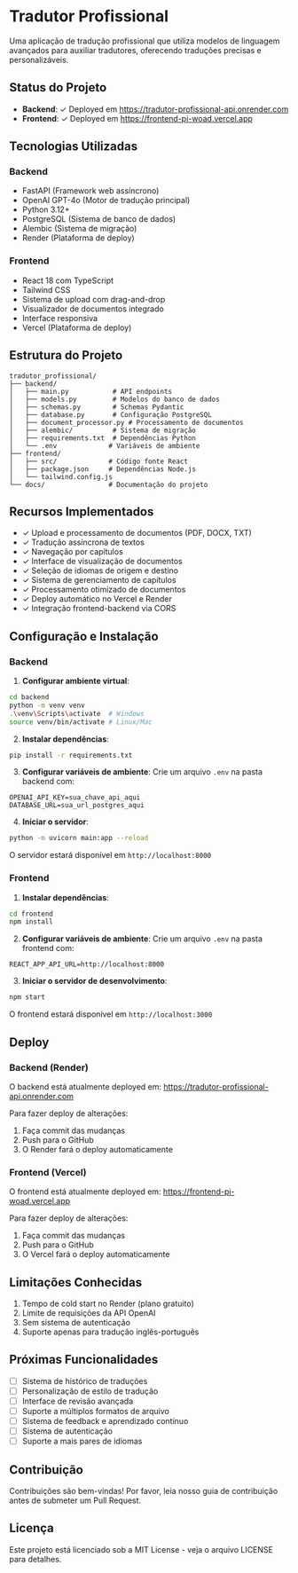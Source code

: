 # Tradutor Profissional

Uma aplicação de tradução profissional que utiliza modelos de linguagem avançados para auxiliar tradutores, oferecendo traduções precisas e personalizáveis.

## Status do Projeto

- **Backend**: ✓ Deployed em https://tradutor-profissional-api.onrender.com
- **Frontend**: ✓ Deployed em https://frontend-pi-woad.vercel.app

## Tecnologias Utilizadas

### Backend
- FastAPI (Framework web assíncrono)
- OpenAI GPT-4o (Motor de tradução principal)
- Python 3.12+
- PostgreSQL (Sistema de banco de dados)
- Alembic (Sistema de migração)
- Render (Plataforma de deploy)

### Frontend
- React 18 com TypeScript
- Tailwind CSS
- Sistema de upload com drag-and-drop
- Visualizador de documentos integrado
- Interface responsiva
- Vercel (Plataforma de deploy)

## Estrutura do Projeto

```
tradutor_profissional/
├── backend/               
│   ├── main.py           # API endpoints
│   ├── models.py         # Modelos do banco de dados
│   ├── schemas.py        # Schemas Pydantic
│   ├── database.py       # Configuração PostgreSQL
│   ├── document_processor.py # Processamento de documentos
│   ├── alembic/          # Sistema de migração
│   ├── requirements.txt  # Dependências Python
│   └── .env             # Variáveis de ambiente
├── frontend/            
│   ├── src/             # Código fonte React
│   ├── package.json     # Dependências Node.js
│   └── tailwind.config.js
└── docs/                # Documentação do projeto
```

## Recursos Implementados
- ✓ Upload e processamento de documentos (PDF, DOCX, TXT)
- ✓ Tradução assíncrona de textos
- ✓ Navegação por capítulos
- ✓ Interface de visualização de documentos
- ✓ Seleção de idiomas de origem e destino
- ✓ Sistema de gerenciamento de capítulos
- ✓ Processamento otimizado de documentos
- ✓ Deploy automático no Vercel e Render
- ✓ Integração frontend-backend via CORS

## Configuração e Instalação

### Backend

1. **Configurar ambiente virtual**:
```bash
cd backend
python -m venv venv
.\venv\Scripts\activate  # Windows
source venv/bin/activate # Linux/Mac
```

2. **Instalar dependências**:
```bash
pip install -r requirements.txt
```

3. **Configurar variáveis de ambiente**:
Crie um arquivo `.env` na pasta backend com:
```env
OPENAI_API_KEY=sua_chave_api_aqui
DATABASE_URL=sua_url_postgres_aqui
```

4. **Iniciar o servidor**:
```bash
python -m uvicorn main:app --reload
```

O servidor estará disponível em `http://localhost:8000`

### Frontend

1. **Instalar dependências**:
```bash
cd frontend
npm install
```

2. **Configurar variáveis de ambiente**:
Crie um arquivo `.env` na pasta frontend com:
```env
REACT_APP_API_URL=http://localhost:8000
```

3. **Iniciar o servidor de desenvolvimento**:
```bash
npm start
```

O frontend estará disponível em `http://localhost:3000`

## Deploy

### Backend (Render)

O backend está atualmente deployed em: https://tradutor-profissional-api.onrender.com

Para fazer deploy de alterações:
1. Faça commit das mudanças
2. Push para o GitHub
3. O Render fará o deploy automaticamente

### Frontend (Vercel)

O frontend está atualmente deployed em: https://frontend-pi-woad.vercel.app

Para fazer deploy de alterações:
1. Faça commit das mudanças
2. Push para o GitHub
3. O Vercel fará o deploy automaticamente

## Limitações Conhecidas

1. Tempo de cold start no Render (plano gratuito)
2. Limite de requisições da API OpenAI
3. Sem sistema de autenticação
4. Suporte apenas para tradução inglês-português

## Próximas Funcionalidades

- [ ] Sistema de histórico de traduções
- [ ] Personalização de estilo de tradução
- [ ] Interface de revisão avançada
- [ ] Suporte a múltiplos formatos de arquivo
- [ ] Sistema de feedback e aprendizado contínuo
- [ ] Sistema de autenticação
- [ ] Suporte a mais pares de idiomas

## Contribuição

Contribuições são bem-vindas! Por favor, leia nosso guia de contribuição antes de submeter um Pull Request.

## Licença

Este projeto está licenciado sob a MIT License - veja o arquivo LICENSE para detalhes.
